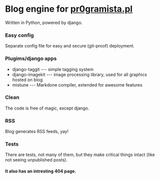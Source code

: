 # Blog engine for [pr0gramista.pl](https://pr0gramista.pl)
Written in Python, powered by django.

### Easy config
Separate config file for easy and secure (git-proof) deployment.

### Plugims/django apps
- django-taggit --- simple tagging system
- django-imagekit --- image processing library, used for all graphics hosted on blog
- mistune --- Markdone compiler, extended for awesome features

### Clean
The code is free of magic, except django.

### RSS
Blog generates RSS feeds, yay!

### Tests
There are tests, not many of them, but they make critical things intact (like not seeing unpublished posts).

#### It also has an intresting 404 page.
